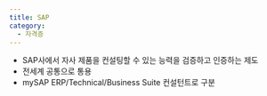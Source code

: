 ```yaml
---
title: SAP
category:
  - 자격증
---
```


- SAP사에서 자사 제품을 컨설팅할 수 있는 능력을 검증하고 인증하는 제도
- 전세계 공통으로 통용
- mySAP ERP/Technical/Business Suite 컨설턴트로 구분
